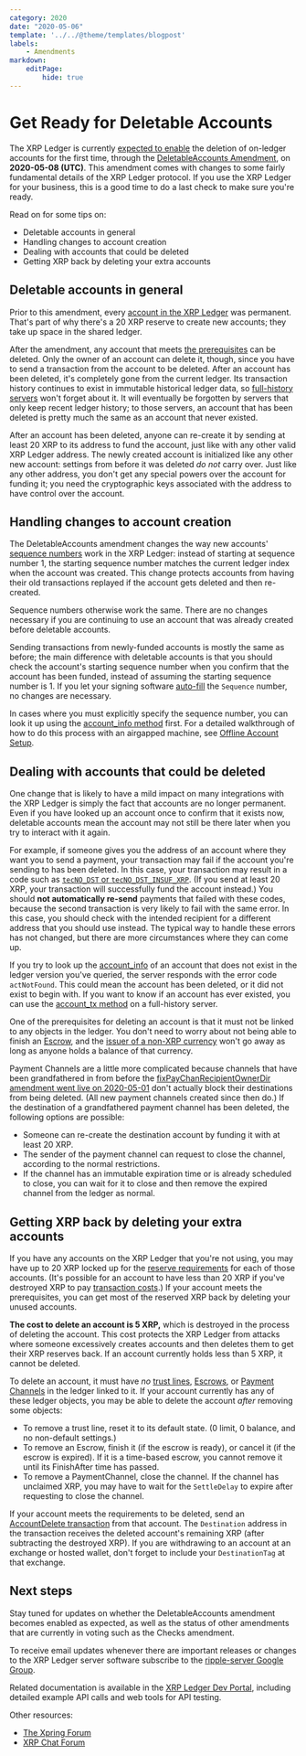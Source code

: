 ```yaml
---
category: 2020
date: "2020-05-06"
template: '../../@theme/templates/blogpost'
labels:
    - Amendments
markdown:
    editPage:
        hide: true
---
```

# Get Ready for Deletable Accounts

The XRP Ledger is currently [expected to enable](https://xrpl.org/blog/2020/deletableaccounts-expected.html) the deletion of on-ledger accounts for the first time, through the [DeletableAccounts Amendment](https://xrpl.org/known-amendments.html#deletableaccounts), on **2020-05-08 (UTC)**. This amendment comes with changes to some fairly fundamental details of the XRP Ledger protocol. If you use the XRP Ledger for your business, this is a good time to do a last check to make sure you're ready.

Read on for some tips on:

- Deletable accounts in general
- Handling changes to account creation
- Dealing with accounts that could be deleted
- Getting XRP back by deleting your extra accounts

<!-- BREAK -->

## Deletable accounts in general

Prior to this amendment, every [account in the XRP Ledger](https://xrpl.org/accounts.html) was permanent. That's part of why there's a 20 XRP reserve to create new accounts; they take up space in the shared ledger.

After the amendment, any account that meets [the prerequisites](https://xrpl.org/accounts.html#deletion-of-accounts) can be deleted. Only the owner of an account can delete it, though, since you have to send a transaction from the account to be deleted. After an account has been deleted, it's completely gone from the current ledger. Its transaction history continues to exist in immutable historical ledger data, so [full-history servers](https://xrpl.org/ledger-history.html#full-history) won't forget about it. It will eventually be forgotten by servers that only keep recent ledger history; to those servers, an account that has been deleted is pretty much the same as an account that never existed.

After an account has been deleted, anyone can re-create it by sending at least 20 XRP to its address to fund the account, just like with any other valid XRP Ledger address. The newly created account is initialized like any other new account: settings from before it was deleted _do not_ carry over. Just like any other address, you don't get any special powers over the account for funding it; you need the cryptographic keys associated with the address to have control over the account.


## Handling changes to account creation

The DeletableAccounts amendment changes the way new accounts' [sequence numbers](https://xrpl.org/basic-data-types.html#account-sequence) work in the XRP Ledger: instead of starting at sequence number 1, the starting sequence number matches the current ledger index when the account was created. This change protects accounts from having their old transactions replayed if the account gets deleted and then re-created.

Sequence numbers otherwise work the same. There are no changes necessary if you are continuing to use an account that was already created before deletable accounts.

Sending transactions from newly-funded accounts is mostly the same as before; the main difference with deletable accounts is that you should check the account's starting sequence number when you confirm that the account has been funded, instead of assuming the starting sequence number is 1. If you let your signing software [auto-fill](https://xrpl.org/sign.html#auto-fillable-fields) the `Sequence` number, no changes are necessary.

In cases where you must explicitly specify the sequence number, you can look it up using the [account_info method](https://xrpl.org/account_info.html) first. For a detailed walkthrough of how to do this process with an airgapped machine, see [Offline Account Setup](https://xrpl.org/offline-account-setup.html).


## Dealing with accounts that could be deleted

One change that is likely to have a mild impact on many integrations with the XRP Ledger is simply the fact that accounts are no longer permanent. Even if you have looked up an account once to confirm that it exists now, deletable accounts mean the account may not still be there later when you try to interact with it again.

For example, if someone gives you the address of an account where they want you to send a payment, your transaction may fail if the account you're sending to has been deleted. In this case, your transaction may result in a code such as [`tecNO_DST` or `tecNO_DST_INSUF_XRP`](https://xrpl.org/tec-codes.html). (If you send at least 20 XRP, your transaction will successfully fund the account instead.) You should **not automatically re-send** payments that failed with these codes, because the second transaction is very likely to fail with the same error. In this case, you should check with the intended recipient for a different address that you should use instead. The typical way to handle these errors has not changed, but there are more circumstances where they can come up.

If you try to look up the [account_info](https://xrpl.org/account_info.html) of an account that does not exist in the ledger version you've queried, the server responds with the error code `actNotFound`. This could mean the account has been deleted, or it did not exist to begin with. If you want to know if an account has ever existed, you can use the [account_tx method](https://xrpl.org/account_tx.html) on a full-history server.

One of the prerequisites for deleting an account is that it must not be linked to any objects in the ledger. You don't need to worry about not being able to finish an [Escrow](https://xrpl.org/escrow.html), and the [issuer of a non-XRP currency](https://xrpl.org/issued-currencies-overview.html) won't go away as long as anyone holds a balance of that currency.

Payment Channels are a little more complicated because channels that have been grandfathered in from before the [fixPayChanRecipientOwnerDir amendment went live on 2020-05-01](https://xrpl.org/blog/2020/two-fixes-enabled.html) don't actually block their destinations from being deleted. (All new payment channels created since then do.) If the destination of a grandfathered payment channel has been deleted, the following options are possible:

- Someone can re-create the destination account by funding it with at least 20 XRP.
- The sender of the payment channel can request to close the channel, according to the normal restrictions.
- If the channel has an immutable expiration time or is already scheduled to close, you can wait for it to close and then remove the expired channel from the ledger as normal.


## Getting XRP back by deleting your extra accounts

If you have any accounts on the XRP Ledger that you're not using, you may have up to 20 XRP locked up for the [reserve requirements](https://xrpl.org/reserves.html) for each of those accounts. (It's possible for an account to have less than 20 XRP if you've destroyed XRP to pay [transaction costs](https://xrpl.org/transaction-cost.html).) If your account meets the prerequisites, you can get most of the reserved XRP back by deleting your unused accounts.

**The cost to delete an account is 5 XRP,** which is destroyed in the process of deleting the account. This cost protects the XRP Ledger from attacks where someone excessively creates accounts and then deletes them to get their XRP reserves back. If an account currently holds less than 5 XRP, it cannot be deleted.

To delete an account, it must have _no_ [trust lines](https://xrpl.org/trust-lines-and-issuing.html), [Escrows](https://xrpl.org/escrow.html), or [Payment Channels](https://xrpl.org/payment-channels.html) in the ledger linked to it. If your account currently has any of these ledger objects, you may be able to delete the account _after_ removing some objects:

- To remove a trust line, reset it to its default state. (0 limit, 0 balance, and no non-default settings.)
- To remove an Escrow, finish it (if the escrow is ready), or cancel it (if the escrow is expired). If it is a time-based escrow, you cannot remove it until its FinishAfter time has passed.
- To remove a PaymentChannel, close the channel. If the channel has unclaimed XRP, you may have to wait for the `SettleDelay` to expire after requesting to close the channel.

If your account meets the requirements to be deleted, send an [AccountDelete transaction](https://xrpl.org/accountdelete.html) from that account. The `Destination` address in the transaction receives the deleted account's remaining XRP (after subtracting the destroyed XRP). If you are withdrawing to an account at an exchange or hosted wallet, don't forget to include your `DestinationTag` at that exchange.


## Next steps

Stay tuned for updates on whether the DeletableAccounts amendment becomes enabled as expected, as well as the status of other amendments that are currently in voting such as the Checks amendment.

To receive email updates whenever there are important releases or changes to the XRP Ledger server software subscribe to the [ripple-server Google Group](https://groups.google.com/forum/#!forum/ripple-server).

Related documentation is available in the [XRP Ledger Dev Portal](https://xrpl.org/), including detailed example API calls and web tools for API testing.

Other resources:

* [The Xpring Forum](https://forum.xpring.io/)
* [XRP Chat Forum](http://www.xrpchat.com/)

